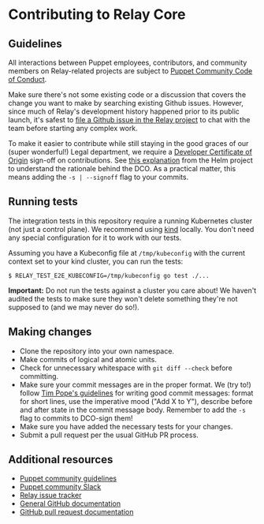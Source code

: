 # Contributing to Relay Core

## Guidelines

All interactions between Puppet employees, contributors, and community members
on Relay-related projects are subject to [Puppet Community Code of
Conduct](https://puppet.com/community/community-guidelines/).

Make sure there's not some existing code or a discussion that covers the change
you want to make by searching existing Github issues. However, since much of
Relay's development history happened prior to its public launch,  it's safest to
[file a Github issue in the Relay
project](https://github.com/puppetlabs/relay/issues) to chat with the team
before starting any complex work.

To make it easier to contribute while still staying in the good graces of our
(super wonderful!) Legal department, we require a [Developer Certificate of
Origin](https://developercertificate.org/) sign-off on contributions. See [this
explanation](https://helm.sh/blog/helm-dco/) from the Helm project to understand
the rationale behind the DCO. As a practical matter, this means adding the `-s |
--signoff` flag to your commits.

## Running tests

The integration tests in this repository require a running Kubernetes cluster
(not just a control plane). We recommend using [kind](https://kind.sigs.k8s.io/)
locally. You don't need any special configuration for it to work with our tests.

Assuming you have a Kubeconfig file at `/tmp/kubeconfig` with the current
context set to your kind cluster, you can run the tests:

```console
$ RELAY_TEST_E2E_KUBECONFIG=/tmp/kubeconfig go test ./...
```

**Important:** Do not run the tests against a cluster you care about! We haven't
audited the tests to make sure they won't delete something they're not supposed
to (and we may never do so!).

## Making changes

* Clone the repository into your own namespace.
* Make commits of logical and atomic units.
* Check for unnecessary whitespace with `git diff --check` before committing.
* Make sure your commit messages are in the proper format. We (try to!) follow
  [Tim Pope's
  guidelines](https://tbaggery.com/2008/04/19/a-note-about-git-commit-messages.html)
  for writing good commit messages: format for short lines, use the imperative
  mood ("Add X to Y"), describe before and after state in the commit message
  body. Remember to add the `-s` flag to commits to DCO-sign them!
* Make sure you have added the necessary tests for your changes.
* Submit a pull request per the usual GitHub PR process.

## Additional resources

* [Puppet community guidelines](https://puppet.com/community/community-guidelines)
* [Puppet community Slack](https://slack.puppet.com)
* [Relay issue tracker](https://github.com/puppetlabs/relay/issues)
* [General GitHub documentation](https://help.github.com/)
* [GitHub pull request documentation](https://help.github.com/articles/creating-a-pull-request/)

